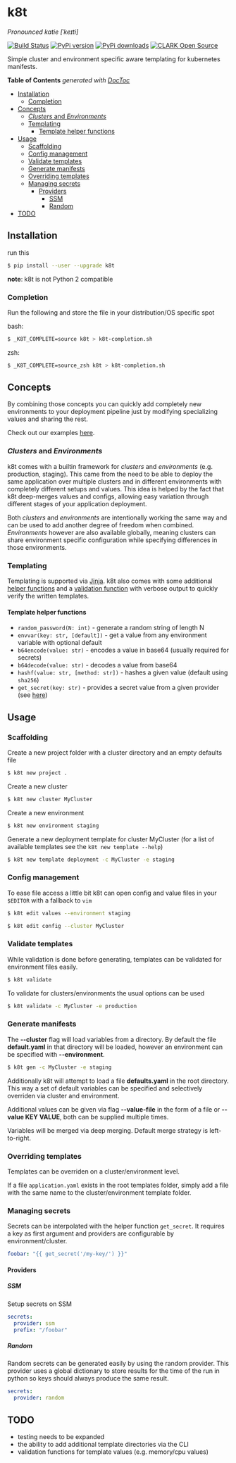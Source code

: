 # k8t

*Pronounced katie [ˈkeɪti]*

[![Build Status](https://jenkins.ci.flfinteche.de/buildStatus/icon?job=DevOps%2Fk8t%2Fmaster)](https://jenkins.ci.flfinteche.de/job/DevOps/job/k8t/job/master/)
[![PyPi version](https://pypip.in/v/k8t/badge.png)](https://pypi.org/project/k8t/)
[![PyPi downloads](https://pypip.in/d/k8t/badge.png)](https://pypi.org/project/k8t/)
[![CLARK Open Source](https://img.shields.io/badge/CLARK-Open%20Source-%232B6CDE.svg)](https://www.clark.de/de/jobs)

Simple cluster and environment specific aware templating for kubernetes manifests.

<!-- START doctoc generated TOC please keep comment here to allow auto update -->
<!-- DON'T EDIT THIS SECTION, INSTEAD RE-RUN doctoc TO UPDATE -->
**Table of Contents**  *generated with [DocToc](https://github.com/thlorenz/doctoc)*

- [Installation](#installation)
  - [Completion](#completion)
- [Concepts](#concepts)
  - [*Clusters* and *Environments*](#clusters-and-environments)
  - [Templating](#templating)
    - [Template helper functions](#template-helper-functions)
- [Usage](#usage)
  - [Scaffolding](#scaffolding)
  - [Config management](#config-management)
  - [Validate templates](#validate-templates)
  - [Generate manifests](#generate-manifests)
  - [Overriding templates](#overriding-templates)
  - [Managing secrets](#managing-secrets)
    - [Providers](#providers)
      - [SSM](#ssm)
      - [Random](#random)
- [TODO](#todo)

<!-- END doctoc generated TOC please keep comment here to allow auto update -->

## Installation

run this

```bash
$ pip install --user --upgrade k8t
```

**note**: k8t is not Python 2 compatible

### Completion

Run the following and store the file in your distribution/OS specific spot

bash:

```bash
$ _K8T_COMPLETE=source k8t > k8t-completion.sh
```

zsh:

```zsh
$ _K8T_COMPLETE=source_zsh k8t > k8t-completion.sh
```

## Concepts

By combining those concepts you can quickly add completely new environments to your deployment pipeline just by
modifying specializing values and sharing the rest.

Check out our examples [here](examples/).

### *Clusters* and *Environments*

k8t comes with a builtin framework for *clusters* and *environments* (e.g. production, staging). This came from the need to be able to deploy
the same application over multiple clusters and in different environments with completely different setups and values.
This idea is helped by the fact that k8t deep-merges values and configs, allowing easy variation through different
stages of your application deployment.

Both *clusters* and *environments* are intentionally working the same way and can be used to add another degree of freedom when
combined. *Environments* however are also available globally, meaning clusters can share environment specific
configuration while specifying differences in those environments.

### Templating

Templating is supported via [Jinja](https://jinja.palletsprojects.com). k8t also comes with some additional
[helper functions](#template-helper-functions) and a [validation function](#validate-templates) with verbose output to
quickly verify the written templates.

#### Template helper functions

* `random_password(N: int)` - generate a random string of length N
* `envvar(key: str, [default])` - get a value from any environment variable with optional default
* `b64encode(value: str)` - encodes a value in base64 (usually required for secrets)
* `b64decode(value: str)` - decodes a value from base64
* `hashf(value: str, [method: str])` - hashes a given value (default using `sha256`)
* `get_secret(key: str)` - provides a secret value from a given provider (see [here](#managing-secrets))

## Usage

### Scaffolding

Create a new project folder with a cluster directory and an empty defaults file

```bash
$ k8t new project .
```

Create a new cluster

```bash
$ k8t new cluster MyCluster
```

Create a new environment

```bash
$ k8t new environment staging
```

Generate a new deployment template for cluster MyCluster (for a list of available templates see the `k8t new template --help`)

```bash
$ k8t new template deployment -c MyCluster -e staging
```

### Config management

To ease file access a little bit k8t can open config and value files in your `$EDITOR` with a fallback to `vim`

```bash
$ k8t edit values --environment staging
```

```bash
$ k8t edit config --cluster MyCluster
```

### Validate templates

While validation is done before generating, templates can be validated for environment files easily.

```bash
$ k8t validate
```

To validate for clusters/environments the usual options can be used

```bash
$ k8t validate -c MyCluster -e production
```

### Generate manifests

The **--cluster** flag will load variables from a directory. By default the file **default.yaml** in that directory will be
loaded, however an environment can be specified with **--environment**.

```bash
$ k8t gen -c MyCluster -e staging
```

Additionally k8t will attempt to load a file **defaults.yaml** in the root directory. This way a set of default
variables can be specified and selectively overriden via cluster and environment.

Additional values can be given via flag **--value-file** in the form of a file or **--value KEY VALUE**, both can be
supplied multiple times.

Variables will be merged via deep merging. Default merge strategy is left-to-right.

### Overriding templates

Templates can be overriden on a cluster/environment level.

If a file `application.yaml` exists in the root templates folder, simply add a file with the same name to the
cluster/environment template folder.

### Managing secrets

Secrets can be interpolated with the helper function `get_secret`. It requires a key as first argument and providers
are configurable by environment/cluster.

```yaml
foobar: "{{ get_secret('/my-key/') }}"
```

#### Providers

##### SSM

Setup secrets on SSM

```yaml
secrets:
  provider: ssm
  prefix: "/foobar"
```

##### Random

Random secrets can be generated easily by using the random provider. This provider uses a global dictionary to store
results for the time of the run in python so keys should always produce the same result.

```yaml
secrets:
  provider: random
```

## TODO

* testing needs to be expanded
* the ability to add additional template directories via the CLI
* validation functions for template values (e.g. memory/cpu values)

